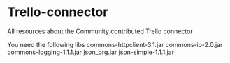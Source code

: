 Trello-connector
================

All resources about the Community contributed Trello connector

You need the following libs
commons-httpclient-3.1.jar
commons-io-2.0.jar
commons-logging-1.1.1.jar
json_org.jar
json-simple-1.1.1.jar